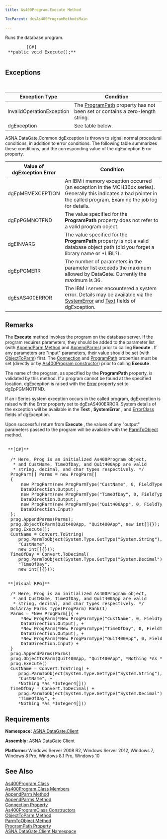 ```yaml
---
title: As400Program.Execute Method

TocParent: dcsAs400ProgramMethodsMain

---
```


Runs the database program.
<pre class="prettyprint">
        <span class="lang">[C#]</span>
 **public void Execute();** 
      </pre>


## Exceptions

<br />



| Exception Type | Condition |
| ---- | ---- |
| InvalidOperationException | The [ProgramPath](as400program-class-program-path-property.html) property has not been set or contains a zero-length string. |
| dgException | See table below. |



ASNA.DataGate.Common.dgException is thrown to signal normal procedural conditions, in addition to error conditions. The following table summarizes these conditions, and the corresponding value of the dgException.Error property.
<br />



| Value of 							<br /> 							dgException.Error | Condition |
| ---- | ---- |
| dgEpMEMEXCEPTION | An IBM i memory exception occurred (an exception in the MCH36xx series). Generally this indicates a bad pointer in the called program. Examine the job log for details. |
| dgEpPGMNOTFND | The value specified for the **ProgramPath** property does not refer to a valid program object. |
| dgEINVARG | The value specified for the **ProgramPath** property is not a valid database object path (did you forget a library name or *LIBL?). |
| dgEpPGMERR | The number of parameters in the parameter list exceeds the maximum allowed by DataGate. Currently the maximum is 36. |
| dgEsAS400ERROR | The IBM i server encountered a system error. Details may be available via the [ SystemError](dgexception-class-system-error-field.html) and [Text](disconnectingfroma-database.html) fields of dgException. |



## Remarks

The **Execute** method invokes the program on the database server. If the program requires parameters, they should be added to the parameter list (with [AppendParm Method](as400program-class-append-parm-method.html) and [AppendParms](as400program-class-append-parms-method.html)) prior to calling **Execute** . If any parameters are "input" parameters, their value should be set (with [ ObjectToParm](as400program-class-object-to_parm-method-main.html)) first. The [ Connection](as400program-class-connection-property.html) and [ProgramPath](as400program-class-program-path-property.html) properties must be set (directly or by [ As400Program constructor](as400program-class-as400program-method-main.html)) prior to calling **Execute** .

The name of the program, as specified by the **ProgramPath** property, is validated by this method. If a program cannot be found at the specified location, dgException is raised with the [ Error](dgexception-class-error-field.html) property set to dgEpPGMNOTFND.

If an i Series system exception occurs in the called program, dgException is raised with the Error property set to dgEsAS400ERROR. System details of the exception will be available in the **Text** , **SystemError** , and [ErrorClass](dgexception-class-error-class-field.html) fields of dgException.

Upon successful return from **Execute** , the values of any "output" parameters passed to the program will be available with the [ ParmToObject](as400program-class-parm-to_object-method-main.html) method.
<pre>
        <span class="lang">
 **[C#]** 
        </span>
  /* Here, Prog is an initialized As400Program object, 
   * and CustName, TimeOfDay, and Quit400App are valid
   * string, decimal, and char types respectively. */
  ProgParm[] Parms = new ProgParm[]
  {
      new ProgParm(new ProgParmType("CustName", 0, FieldType.NewChar(40)),
      DataDirection.Output),
      new ProgParm(new ProgParmType("TimeOfDay", 0, FieldType.NewPacked(6, 0)),
      DataDirection.Output),
      new ProgParm(new ProgParmType("Quit400App", 0, FieldType.NewChar(1)),
      DataDirection.Input)
  };
  prog.AppendParms(Parms);
  prog.ObjectToParm(Quit400App, "Quit400App", new int[]{});
  prog.Execute();
  CustName = Convert.ToString(
     prog.ParmToObject(System.Type.GetType("System.String"),
     "CustName",
     new int[]{}));
  TimeOfDay = Convert.ToDecimal(
     prog.ParmToObject(System.Type.GetType("System.Decimal"),
     "TimeOfDay",
     new int[]{}));              </pre>

<pre class="prettyprint">
        <span class="lang">
 **[Visual RPG]** 
        </span>
  /* Here, Prog is an initialized As400Program object, 
   * and CustName, TimeOfDay, and Quit400App are valid
   * string, decimal, and char types respectively. */
  DclArray Parms Type(ProgParm) Rank(1)
  Parms = *New ProgParm[]{ +
      *New ProgParm(*New ProgParmType("CustName", 0, FieldType.NewChar(40)), +
      DataDirection.Output), +
      *New ProgParm(*New ProgParmType("TimeOfDay", 0, FieldType.NewPacked(6, 0)), +
      DataDirection.Output), +
      *New ProgParm(*New ProgParmType("Quit400App", 0, FieldType.NewChar(1)), +
      DataDirection.Input) +
  }
  prog.AppendParms(Parms)
  prog.ObjectToParm(Quit400App, "Quit400App", *Nothing *As *Integer4[])
  prog.Execute()
  CustName = Convert.ToString( +
     prog.ParmToObject(System.Type.GetType("System.String"), +
     "CustName", +
     *Nothing *As *Integer4[]))
  TimeOfDay = Convert.ToDecimal( +
     prog.ParmToObject(System.Type.GetType("System.Decimal"), +
     "TimeOfDay", +
     *Nothing *As *Integer4[]))</pre>

## Requirements

**Namespace:** [ASNA.DataGate.Client](datagate-client-namespace.html) 

**Assembly:** ASNA DataGate Client

**Platforms:** Windows Server 2008 R2, Windows Server 2012, Windows 7, Windows 8 Pro, Windows 8.1 Pro, Windows 10
## See Also


[As400Program Class](as400program-class.html)
      <br />
[As400Program Class Members](as400program-members.html)
      <br />
[AppendParm Method](as400program-class-append-parm-method.html)
      <br />
[AppendParms Method](as400program-class-append-parms-method.html)
      <br />
[Connection Property](as400program-class-connection-property.html)
      <br />
      [As400ProgramClass 
					Constructors](as400program-class-as400program-method-main.html)
      <br />
[ObjectToParm Method](as400program-class-object-to_parm-method-main.html)
      <br />
[ParmToObject Method](as400program-class-parm-to_object-method-main.html)
      <br />
[ProgramPath Property](as400program-class-program-path-property.html)
      <br />
[ASNA.DataGate.Client Namespace](datagate-client-namespace.html)

